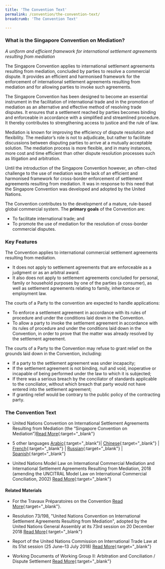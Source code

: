 ```yaml
---
title: 'The Convention Text'
permalink: /convention/the-convention-text/
breadcrumb: 'The Convention Text'

---
```


### **What is the Singapore Convention on Mediation?**

*A uniform and efficient framework for international settlement agreements resulting from mediation*

The Singapore Convention applies to international settlement agreements resulting from mediation, concluded by parties to resolve a commercial dispute. It provides an efficient and harmonised framework for the enforcement of international settlement agreements resulting from mediation and for allowing parties to invoke such agreements.

The Singapore Convention has been designed to become an essential instrument in the facilitation of international trade and in the promotion of mediation as an alternative and effective method of resolving trade disputes. It ensures that a settlement reached by parties becomes binding and enforceable in accordance with a simplified and streamlined procedure. It thereby contributes to strengthening access to justice and the rule of law.

Mediation is known for improving the efficiency of dispute resolution and flexibility. The mediator’s role is not to adjudicate, but rather to facilitate discussions between disputing parties to arrive at a mutually acceptable solution. The mediation process is more flexible, and in many instances, more cost and time efficient than other dispute resolution processes such as litigation and arbitration.

Until the introduction of the Singapore Convention however, an often-cited challenge to the use of mediation was the lack of an efficient and harmonised framework for cross-border enforcement of settlement agreements resulting from mediation. It was in response to this need that the Singapore Convention was developed and adopted by the United Nations.

The Convention contributes to the development of a mature, rule-based global commercial system. The **primary goals** of the Convention are:

* To facilitate international trade; and
* To promote the use of mediation for the resolution of cross-border commercial disputes.

### **Key Features**

The Convention applies to international commercial settlement agreements resulting from mediation. 

*	It does not apply to settlement agreements that are enforceable as a judgment or as an arbitral award.
*	It also does not apply to settlement agreements concluded for personal, family or household purposes by one of the parties (a consumer), as well as settlement agreements relating to family, inheritance or employment law.

The courts of a Party to the convention are expected to handle applications:

* To enforce a settlement agreement in accordance with its rules of procedure and under the conditions laid down in the Convention.
* To allow a party to invoke the settlement agreement in accordance with its rules of procedure
and under the conditions laid down in the Convention, in order to prove that the matter was
already resolved by the settlement agreement.

The courts of a Party to the Convention may refuse to grant relief on the grounds laid down in the Convention, including:

*	If a party to the settlement agreement was under incapacity;
*	If the settlement agreement is not binding, null and void, inoperative or incapable of being performed under the law to which it is subjected;
*	If there was a serious breach by the conciliator of standards applicable to the conciliator, without which breach that party would not have entered into the settlement agreement;
*	If granting relief would be contrary to the public policy of the contracting party.

### **The Convention Text** 
* United Nations Convention on International Settlement Agreements Resulting from Mediation (the “Singapore Convention on Mediation”)[Read More](https://uncitral.un.org/sites/uncitral.un.org/files/singapore_convention_eng.pdf){:target="_blank"}


* 5 other languages
[Arabic](https://uncitral.un.org/sites/uncitral.un.org/files/media-documents/uncitral/ar/mediation_convention_a.pdf){:target="_blank"}| [Chinese](https://uncitral.un.org/sites/uncitral.un.org/files/media-documents/uncitral/zh/mediation_convention_c.pdf){:target="_blank"} | [French](https://uncitral.un.org/sites/uncitral.un.org/files/media-documents/uncitral/fr/mediation_convention_f.pdf){:target="_blank"} | [Russian](https://uncitral.un.org/sites/uncitral.un.org/files/media-documents/uncitral/ru/mediation_convention_r.pdf){:target="_blank"} | [Spanish](https://uncitral.un.org/sites/uncitral.un.org/files/media-documents/uncitral/es/mediation_convention_s.pdf){:target="_blank"}


* United Nations Model Law on International Commercial Mediation and International Settlement Agreements Resulting from Mediation, 2018 (amending the UNCITRAL Model Law on International Commercial Conciliation, 2002) [Read More](http://www.uncitral.org/pdf/english/commissionsessions/51st-session/Annex_II.pdf){:target="_blank"}

#### **Related Materials** 
* For the Travaux Préparatoires on the Convention [Read More](https://uncitral.un.org/en/texts/mediation/conventions/international_settlement_agreements/travaux){:target="_blank"}.
* Resolution 73/198, "United Nations Convention on International Settlement Agreements Resulting from Mediation", adopted by the United Nations General Assembly at its 73rd session on 20 December 2018
[Read More](https://undocs.org/Home/Mobile?FinalSymbol=A%2FRes%2F73%2F198&Language=E&DeviceType=Mobile){:target="_blank"}

* Report of the United Nations Commission on International Trade Law at its 51st session (25 June–13 July 2018)
[Read More](https://undocs.org/Home/Mobile?FinalSymbol=A%2F73%2F17&Language=E&DeviceType=Mobile){:target="_blank"}

* Working Documents of Working Group II: Arbitration and Conciliation / Dispute Settlement
[Read More](https://uncitral.un.org/en/working_groups/2/arbitration){:target="_blank"}

